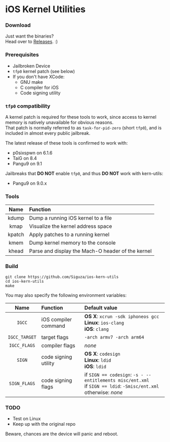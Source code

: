 # iOS Kernel Utilities

### Download

Just want the binaries?  
Head over to [Releases](https://github.com/Siguza/ios-kern-utils/releases). :)

### Prerequisites

* Jailbroken Device
* `tfp0` kernel patch (see below)
* If you don't have XCode:
  * GNU make
  * C compiler for iOS
  * Code signing utility

### `tfp0` compatibility

A kernel patch is required for these tools to work, since access to kernel memory is natively unavailable for obvious reasons.  
That patch is normally referred to as `task-for-pid-zero` (short `tfp0`), and is included in almost every public jailbreak.

The latest release of these tools is confirmed to work with:

* p0sixspwn on 6.1.6
* TaiG on 8.4
* Pangu9 on 9.1

Jailbreaks that **DO NOT** enable `tfp0`, and thus **DO NOT** work with kern-utils:

* Pangu9 on 9.0.x

### Tools

Name | Function
:-: | :--
kdump | Dump a running iOS kernel to a file
kmap | Visualize the kernel address space
kpatch | Apply patches to a running kernel
kmem | Dump kernel memory to the console
khead | Parse and display the Mach-O header of the kernel

### Build

    git clone https://github.com/Siguza/ios-kern-utils
    cd ios-kern-utils
    make

You may also specify the following environment variables:

Name | Function | Default value
:-: | :-- | :--
`IGCC` | iOS compiler command | **OS X**: `xcrun -sdk iphoneos gcc`<br>**Linux**: `ios-clang`<br>**iOS**: `clang`
`IGCC_TARGET` | target flags | `-arch armv7 -arch arm64`
`IGCC_FLAGS` | compiler flags | *none*
`SIGN` | code signing utility | **OS X**: `codesign`<br>**Linux**: `ldid`<br>**iOS**: `ldid`
`SIGN_FLAGS` | code signing flags | if `SIGN == codesign`: `-s - --entitlements misc/ent.xml`<br>if `SIGN == ldid`: `-Smisc/ent.xml`<br>otherwise: *none*

### TODO

* Test on Linux
* Keep up with the original repo

Beware, chances are the device will panic and reboot.
